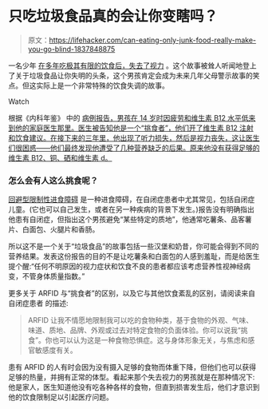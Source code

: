 # 只吃垃圾食品真的会让你变瞎吗？

> 原文：<https://lifehacker.com/can-eating-only-junk-food-really-make-you-go-blind-1837848875>

一名少年 [在多年吃极其有限的饮食后，失去了视力](https://gizmodo.com/a-boys-extreme-picky-eating-left-him-with-permanent-bli-1837839609) 。这个故事被耸人听闻地登上了关于垃圾食品让你失明的头条，这个男孩肯定会成为未来几年父母警示故事的笑点。但这实际上是一个非常特殊的饮食失调的故事。

Watch

根据《内科年鉴》 中的 [病例报告，男孩在 14 岁时因疲劳和维生素 B12 水平低来到他的家庭医生那里。医生被告知他是一个“挑食者”，他们开了维生素 B12 注射和饮食建议。在接下来的三年里，他出现了听力损失，然后是视力丧失，这让医生们很困惑——他们最终发现他遭受了几种营养缺乏的后果。原来他没有获得足够的维生素 B12、铜、硒和维生素 d。](https://annals.org/aim/article-abstract/2749497/blindness-caused-junk-food-diet)

### 怎么会有人这么挑食呢？

[回避型限制性进食障碍](https://www.nationaleatingdisorders.org/learn/by-eating-disorder/arfid) 是一种进食障碍，在自闭症患者中尤其常见，包括自闭症儿童。(它也可以自己发生，或者在另一种疾病的背景下发生。)报告没有明确指出他患有自闭症，但指出这个男孩避免“某些特定的质地”，他通常吃薯条、品客薯片、白面包、火腿片和香肠。

所以这不是一个关于“垃圾食品”的故事包括一些汉堡和奶昔，你可能会得到不同的营养结果。发表这份报告的目的不是让吃薯条和白面包的人感到羞耻，而是给医生提个醒:“任何不明原因的视力症状和饮食不良的患者都应该考虑营养性视神经病变，不管身体质量指数。”

更多关于 ARFID 与“挑食者”的区别，以及它与其他饮食紊乱的区别，请阅读来自自闭症患者 的描述:

> ARFID 让我不情愿地限制我可以吃的食物种类，基于食物的外观、气味、味道、质地、品牌、外观或过去对特定食物的负面体验。你可以说我“挑食”。你也可以认为这是一种食物恐惧症。这与身体形象无关，与焦虑和感官敏感度有关。

患有 ARFID 的人有时会因为没有摄入足够的食物而体重下降，但他们也可以获得足够的热量，并拥有正常的体型。看起来那个失去视力的男孩就是在那种情况下:他是家人，医生知道他没有吃各种各样的食物，但直到损害发生后，他们才意识到他的饮食限制足以引起医疗问题。
